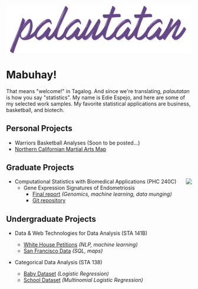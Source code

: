 ![site-banner](images/banners_github.003.jpg)

# Mabuhay!
That means "welcome!" in Tagalog. And since we're translating, *palautatan* is how you say "statistics". My name is Edie Espejo, and here are some of my selected work samples. My favorite statistical applications are business, basketball, and biotech.

## Personal Projects
* Warriors Basketball Analyses (Soon to be posted...)
* <a href="https://palautatan.github.io/fight/01-map/yelp-api.html">Northern Californian Martial Arts Map</a>

## Graduate Projects

<img src="https://raw.githubusercontent.com/palautatan/endometriosis/master/visuals/normalized-heatmap.png" align="right">

* Computational Statistics with Biomedical Applications (PHC 240C)
    + Gene Expression Signatures of Endometriosis
        - <a href="graduate/phc240c/endometriosis-report.pdf">Final report</a> *(Genomics, machine learning, data munging)*  
        - <a href="https://github.com/palautatan/endometriosis">Git repository</a>  

## Undergraduate Projects
* Data & Web Technologies for Data Analysis (STA 141B)
    - <a href="project141b" title="Final Project">White House Petitions</a> *(NLP, machine learning)*
    - <a href="assignments/141b_assignment6.html" title="Exploring San Francisco Data">San Francisco Data</a> *(SQL, maps)*  

* Categorical Data Analysis (STA 138)
    - <a href="assignments/138_project3_2.html" title="Logistic Regression">Baby Dataset</a> *(Logistic Regression)*  
    - <a href="assignments/138_project3_1.html" title="Multinomial Logistic Regression">School Dataset</a> *(Multinomial Logistic Regression)*
